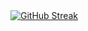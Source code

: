 
<!-- ### Hi there 👋-->
<div class="container">
    <div class="content">
        <!-- 在此处放置您页面的主要内容 -->
    </div>
    <div class="sidebar">
        <a href="https://git.io/streak-stats"><img src="https://streak-stats.demolab.com?user=NoyeArk&theme=github-dark" alt="GitHub Streak" /></a>
    </div>
</div>
<!--
**NoyeArk/NoyeArk** is a ✨ _special_ ✨ repository because its `README.md` (this file) appears on your GitHub profile.

Here are some ideas to get you started:

- 🔭 I’m currently working on ...
- 🌱 I’m currently learning ...
- 👯 I’m looking to collaborate on ...
- 🤔 I’m looking for help with ...
- 💬 Ask me about ...
- 📫 How to reach me: ...
- 😄 Pronouns: ...
- ⚡ Fun fact: ...
-->
